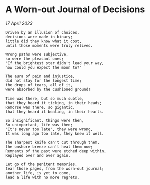 # A Worn-out Journal of Decisions

*17 April 2023*

    Driven by an illusion of choices, 
    decisions were made in binary; 
    little did they know what it cost,
    until those moments were truly relived.
    
    Wrong paths were subjective, 
    so were the pleasant ones;
    "If the brightest star didn't lead your way, 
    how could you expect the moon to?"
    
    The aura of pain and injustice,
    did not stay for the longest time;
    the drops of tears, all of it,
    were absorbed by the cushioned ground!
    
    Time was there, but so much subtle,
    that they heard it ticking, in their heads;
    Remorse was there, so gigantic,
    that they heard it beating, in their hearts.
    
    So insignificant, things were then,
    So unimportant, life was then; 
    "It's never too late", they were wrong,
    It was long ago too late, they knew it well.
    
    The sharpest knife can't cut through them,
    the onshore breeze can't heal them now;
    Remnants of the past were etched deep within,
    Replayed over and over again.
    
    Let go of the penitent memories, 
    tear those pages, from the worn-out journal; 
    another life, is yet to come, 
    lead a life with no more regrets.
